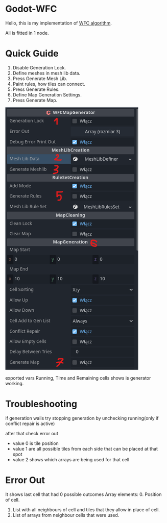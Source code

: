 # Godot-WFC
 Hello, this is my implementation of <a href="https://github.com/mxgmn/WaveFunctionCollapse">WFC algorithm</a>.

 All is fitted in 1 node.

 # Quick Guide
 1. Disable Generation Lock.
 2. Define meshes in mesh lib data.
 3. Press Generate Mesh Lib.
 4. Paint rules, how tiles can connect.
 5. Press Generate Rules.
 6. Define Map Generation Settings.
 7. Press Generate Map.

![instruction](./instruction.png)

exported vars Running, Time and Remaining cells shows is generator working.

# Troubleshooting
if generation wails try stopping generation by unchecking running(only if conflict repair is active)

after that check error out 
- value 0 is tile position
- value 1 are all possible tiles from each side that can be placed at that spot
- value 2 shows which arrays are being used for that cell


# Error Out
It shows last cell that had 0 possible outcomes
Array elements:
0. Position of cell.
1. List with all neighbours of cell and tiles that they allow in place of cell.
2. List of arrays from neighbour cells that were used.
